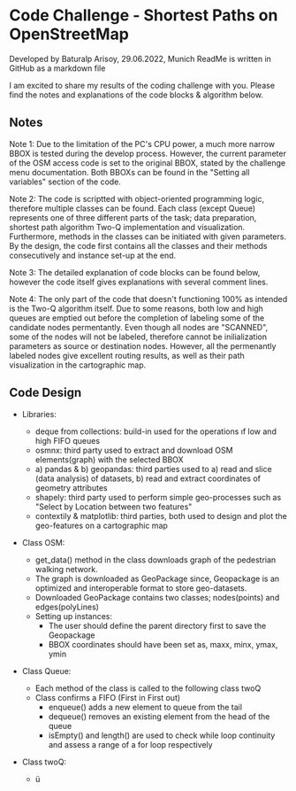 # Code Challenge - Shortest Paths on OpenStreetMap
Developed by Baturalp Arisoy, 29.06.2022, Munich
ReadMe is written in GitHub as a markdown file

I am excited to share my results of the coding challenge with you. Please find the notes and explanations of the code blocks & algorithm below.

## Notes
Note 1: Due to the limitation of the PC's CPU power, a much more narrow BBOX is tested during the develop process. However, the current parameter of the OSM access code is set to the original BBOX, stated by the challenge menu documentation. Both BBOXs can be found in the "Setting all variables" section of the code.

Note 2: The code is scriptted with object-oriented programming logic, therefore multiple classes can be found. Each class (except Queue) represents one of three different parts of the task; data preparation, shortest path algorithm Two-Q implementation and visualization. Furthermore, methods in the classes can be initiated with given parameters. By the design, the code first contains all the classes and their methods consecutively and instance set-up at the end.

Note 3: The detailed explanation of code blocks can be found below, however the code itself gives explanations with several comment lines.

Note 4: The only part of the code that doesn't functioning 100% as intended is the Two-Q algorithm itself. Due to some reasons, both low and high queues are emptied out before the completion of labeling some of the candidate nodes permentantly. Even though all nodes are "SCANNED", some of the nodes will not be labeled, therefore cannot be inilialization parameters as source or destination nodes. However, all the permenantly labeled nodes give excellent routing results, as well as their path visualization in the cartographic map.


## Code Design
- Libraries:
  - deque from collections: build-in used for the operations ıf low and high FIFO queues
  - osmnx: third party used to extract and download OSM elements(graph) with the selected BBOX
  - a) pandas & b) geopandas: third parties used to a) read and slice (data analysis) of datasets, b) read and extract coordinates of geometry attributes
  - shapely: third party used to perform simple geo-processes such as "Select by Location between two features"
  - contextily & matplotlib: third parties, both used to design and plot the geo-features on a cartographic map



- Class OSM:
  - get_data() method in the class downloads graph of the pedestrian walking network.
  - The graph is downloaded as GeoPackage since, Geopackage is an optimized and interoperable format to store geo-datasets.
  - Downloaded GeoPackage contains two classes; nodes(points) and edges(polyLines)
  - Setting up instances:
    - The user should define the parent directory first to save the Geopackage
    - BBOX coordinates should have been set as, maxx, minx, ymax, ymin
    
    
    
- Class Queue:
  - Each method of the class is called to the following class twoQ
  - Class confirms a FIFO (First in First out)
    - enqueue() adds a new element to queue from the tail
    - dequeue() removes an existing element from the head of the queue
    - isEmpty() and length() are used to check while loop continuity and assess a range of a for loop respectively



- Class twoQ:
  - ü
   
   
   
   
   
